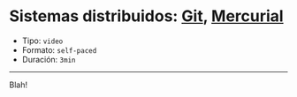 # Sistemas distribuidos: [Git](https://git-scm.com/), [Mercurial](https://www.mercurial-scm.org/)

* Tipo: `video`
* Formato: `self-paced`
* Duración: `3min`

***

Blah!
